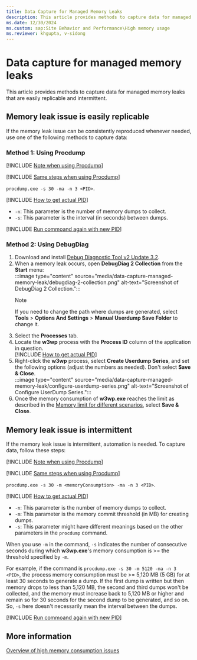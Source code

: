 ```yaml
---
title: Data Capture for Managed Memory Leaks
description: This article provides methods to capture data for managed memory leaks.
ms.date: 12/30/2024
ms.custom: sap:Site Behavior and Performance\High memory usage
ms.reviewer: khgupta, v-sidong
---
```


# Data capture for managed memory leaks

This article provides methods to capture data for managed memory leaks that are easily replicable and intermittent.

## Memory leak issue is easily replicable

If the memory leak issue can be consistently reproduced whenever needed, use one of the following methods to capture data:

### Method 1: Using Procdump

[!INCLUDE [Note when using Procdump](../../../../includes/note-using-procdump.md)]

[!INCLUDE [Same steps when using Procdump](../../../../includes/same-steps-using-procdump.md)]  

   `procdump.exe -s 30 -ma -n 3 <PID>`.

   [!INCLUDE [How to get actual PID](../../../../includes/how-get-pid.md)]

   - `-n`: This parameter is the number of memory dumps to collect.
   - `-s`: This parameter is the interval (in seconds) between dumps.

[!INCLUDE [Run commoand again with new PID](../../../../includes/run-command-new-pid-procdump.md)]

### Method 2: Using DebugDiag

1. Download and install [Debug Diagnostic Tool v2 Update 3.2](https://www.microsoft.com/en-us/download/details.aspx?id=103453).
1. When a memory leak occurs, open **DebugDiag 2 Collection** from the **Start** menu:  
   :::image type="content" source="media/data-capture-managed-memory-leak/debugdiag-2-collection.png" alt-text="Screenshot of DebugDiag 2 Collection.":::
   > [!NOTE]
   > If you need to change the path where dumps are generated, select **Tools** > **Options And Settings** > **Manual Userdump Save Folder** to change it.
1. Select the **Processes** tab.
1. Locate the **w3wp** process with the **Process ID** column of the application in question.  
   [!INCLUDE [How to get actual PID](../../../../includes/how-get-pid.md)]
1. Right-click the **w3wp** process, select **Create Userdump Series**, and set the following options (adjust the numbers as needed). Don't select **Save & Close**.  
   :::image type="content" source="media/data-capture-managed-memory-leak/configure-userdump-series.png" alt-text="Screenshot of Configure UserDump Series.":::
1. Once the memory consumption of **w3wp.exe** reaches the limit as described in the [Memory limit for different scenarios](high-memory-consumption-issues-overview.md#memory-limit-for-different-scenarios), select **Save & Close**.

## Memory leak issue is intermittent

If the memory leak issue is intermittent, automation is needed. To capture data, follow these steps:

[!INCLUDE [Note when using Procdump](../../../../includes/note-using-procdump.md)]

[!INCLUDE [Same steps when using Procdump](../../../../includes/same-steps-using-procdump.md)]  

   `procdump.exe -s 30 -m <memoryConsumption> -ma -n 3 <PID>`.

   [!INCLUDE [How to get actual PID](../../../../includes/how-get-pid.md)]

   - `-n`: This parameter is the number of memory dumps to collect.
   - `-m`: This parameter is the memory commit threshold (in MB) for creating dumps.
   - `-s`: This parameter might have different meanings based on the other parameters in the `procdump` command.  

   When you use `-m` in the command, `-s` indicates the number of consecutive seconds during which **w3wp.exe**'s memory consumption is >= the threshold specified by `-m`.  

   For example, if the command is `procdump.exe -s 30 -m 5120 -ma -n 3 <PID>`, the process memory consumption must be >= 5,120 MB (5 GB) for at least 30 seconds to generate a dump. If the first dump is written but then memory drops to less than 5,120 MB, the second and third dumps won't be collected, and the memory must increase back to 5,120 MB or higher and remain so for 30 seconds for the second dump to be generated, and so on. So, `-s` here doesn't necessarily mean the interval between the dumps.

[!INCLUDE [Run commoand again with new PID](../../../../includes/run-command-new-pid-procdump.md)]

## More information

[Overview of high memory consumption issues](high-memory-consumption-issues-overview.md)
